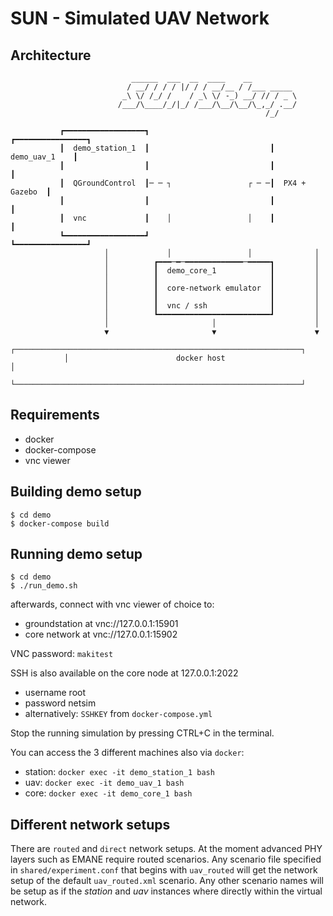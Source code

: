 # SUN - Simulated UAV Network

## Architecture

```
                           ______  ___  __  ____    __
                          / __/ / / / |/ / / __/__ / /___ _____
                         _\ \/ /_/ /    / _\ \/ -_) __/ // / _ \
                        /___/\____/_/|_/ /___/\__/\__/\_,_/ .__/
                                                         /_/

           ┏━━━━━━━━━━━━━━━━━━┓                           ┏━━━━━━━━━━━━━━━━┓
           ┃  demo_station_1  ┃                           ┃  demo_uav_1    ┃
           ┃                  ┃                           ┃                ┃
           ┃  QGroundControl  ┃─ ─ ┐                 ┌ ─ ─┃  PX4 + Gazebo  ┃
           ┃                  ┃                           ┃                ┃
           ┃  vnc             ┃    │                 │    ┃                ┃
           ┗━━━━━━━━━━━━━━━━━━┛                           ┗━━━━━━━━━━━━━━━━┛
                     │             │                 │              │
                     │          ┏━━━─━─━━━━━━━━━━━━━─━━━━━┓         │
                     │          ┃  demo_core_1            ┃         │
                     │          ┃                         ┃         │
                     │          ┃  core-network emulator  ┃         │
                     │          ┃                         ┃         │
                     │          ┃  vnc / ssh              ┃         │
                     │          ┗━━━━━━━━━━━━━━━━━━━━━━━━━┛         │
                     │                       │                      │
                     ▼                       ▼                      ▼
            ┌────────────────────────────────────────────────────────────────┐
            │                        docker host                             │
            └────────────────────────────────────────────────────────────────┘
```

## Requirements

- docker
- docker-compose
- vnc viewer

## Building demo setup

```
$ cd demo
$ docker-compose build
```

## Running demo setup

```
$ cd demo
$ ./run_demo.sh
```

afterwards, connect with vnc viewer of choice to:
- groundstation at vnc://127.0.0.1:15901
- core network at vnc://127.0.0.1:15902

VNC password: `makitest`

SSH is also available on the core node at 127.0.0.1:2022
- username root
- password netsim
- alternatively: `SSHKEY` from `docker-compose.yml`

Stop the running simulation by pressing CTRL+C in the terminal.

You can access the 3 different machines also via `docker`:
- station: `docker exec -it demo_station_1 bash`
- uav: `docker exec -it demo_uav_1 bash`
- core: `docker exec -it demo_core_1 bash`

## Different network setups

There are `routed` and `direct` network setups. At the moment advanced PHY layers such as EMANE require routed scenarios. 
Any scenario file specified in `shared/experiment.conf` that begins with `uav_routed` will get the network setup of the default `uav_routed.xml` scenario. Any other scenario names will be setup as if the *station* and *uav* instances where directly within the virtual network.

